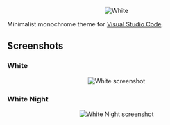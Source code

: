 <p align="center"><img src="https://i.imgur.com/4mnFoTl.png" alt="White"></p>

Minimalist monochrome theme for [Visual Studio Code](https://code.visualstudio.com).

## Screenshots

### White

<p align="center"><img src="https://i.imgur.com/DXMUjNT.png" alt="White screenshot"></p>

### White Night

<p align="center"><img src="https://i.imgur.com/asfhGzC.png" alt="White Night screenshot"></p>
